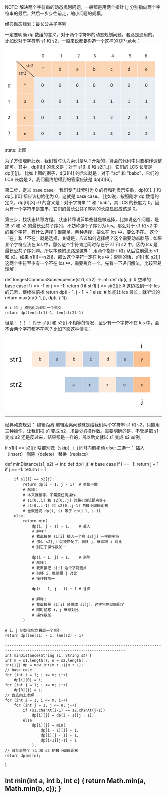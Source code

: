 NOTE: 解决两个字符串的动态规划问题，一般都是用两个指针 i,j 分别指向两个字符串的最后，然后一步步往前走，缩小问题的规模。

经典动态规划：最长公共子序列


一定要明确 dp 数组的含义。对于两个字符串的动态规划问题，套路是通用的。
比如说对于字符串 s1 和 s2，一般来说都要构造一个这样的 DP table：
![twoStringDp](../img/twoStringDp.PNG)
state: 上图

为了方便理解此表，我们暂时认为索引是从 1 开始的，待会的代码中只要稍作调整即可。其中，dp[i][j] 的含义是：对于 s1[1..i] 和 s2[1..j]，它们的 LCS 长度是 dp[i][j]。
比如上图的例子，d[2][4] 的含义就是：对于 "ac" 和 "babc"，它们的 LCS 长度是 2。我们最终想得到的答案应该是 dp[3][6]。

第二步，定义 base case。
我们专门让索引为 0 的行和列表示空串，dp[0][..] 和 dp[..][0] 都应该初始化为 0，这就是 base case。
比如说，按照刚才 dp 数组的定义，dp[0][3]=0 的含义是：对于字符串 "" 和 "bab"，其 LCS 的长度为 0。因为有一个字符串是空串，它们的最长公共子序列的长度显然应该是 0。

第三步，找状态转移方程。
状态转移说简单些就是做选择，比如说这个问题，是求 s1 和 s2 的最长公共子序列，不妨称这个子序列为 lcs。那么对于 s1 和 s2 中的每个字符，有什么选择？很简单，两种选择，要么在 lcs 中，要么不在。
这个「在」和「不在」就是选择，关键是，应该如何选择呢？这个需要动点脑筋：如果某个字符应该在 lcs 中，那么这个字符肯定同时存在于 s1 和 s2 中，因为 lcs 是最长公共子序列嘛。所以本题的思路是这样：
用两个指针 i 和 j 从后往前遍历 s1 和 s2，如果 s1[i]==s2[j]，那么这个字符一定在 lcs 中；否则的话，s1[i] 和 s2[j] 这两个字符至少有一个不在 lcs 中，需要丢弃一个。先看一下递归解法，比较容易理解：

def longestCommonSubsequence(str1, str2) -> int:
    def dp(i, j):
        # 空串的 base case
        if i == -1 or j == -1:
            return 0
        if str1[i] == str2[j]:
            # 这边找到一个 lcs 的元素，继续往前找
            return dp(i - 1, j - 1) + 1
        else:
            # 谁能让 lcs 最长，就听谁的
            return max(dp(i-1, j), dp(i, j-1))

    # i 和 j 初始化为最后一个索引
    return dp(len(str1)-1, len(str2)-1)
但是！！！！
对于 s1[i] 和 s2[j] 不相等的情况，至少有一个字符不在 lcs 中，会不会两个字符都不在呢？比如下面这种情况：

![twoStringDp](../img/lcs.PNG)



----------------------------------------------------------------------------------------------------------------------------------------
经典动态规划： 编辑距离
编辑距离问题就是给我们两个字符串 s1 和 s2，只能用三种操作，让我们把 s1 变成 s2，求最少的操作数。需要明确的是，不管是把 s1 变成 s2 还是反过来，结果都是一样的，所以后文就以 s1 变成 s2 举例。


if s1[i] == s2[j]:
    啥都别做（skip）
    i, j 同时向前移动
else:
    三选一：
        插入（insert）
        删除（delete）
        替换（replace）
        
def minDistance(s1, s2) -> int:
    def dp(i, j):
        # base case
        if i == -1: return j + 1
        if j == -1: return i + 1

        if s1[i] == s2[j]:
            return dp(i - 1, j - 1)  # 啥都不做
            # 解释：
            # 本来就相等，不需要任何操作
            # s1[0..i] 和 s2[0..j] 的最小编辑距离等于
            # s1[0..i-1] 和 s2[0..j-1] 的最小编辑距离
            # 也就是说 dp(i, j) 等于 dp(i-1, j-1)
        else:
            return min(
                dp(i, j - 1) + 1,    # 插入
                # 解释：
                # 我直接在 s1[i] 插入一个和 s2[j] 一样的字符
                # 那么 s2[j] 就被匹配了，前移 j，继续跟 i 对比
                # 别忘了操作数加一
                
                dp(i - 1, j) + 1,    # 删除
                # 解释：
                # 我直接把 s[i] 这个字符删掉
                # 前移 i，继续跟 j 对比
                # 操作数加一
                
                dp(i - 1, j - 1) + 1 # 替换
                
                # 解释：
                # 我直接把 s1[i] 替换成 s2[j]，这样它俩就匹配了
                # 同时前移 i，j 继续对比
                # 操作数加一
            )

    # i，j 初始化指向最后一个索引
    return dp(len(s1) - 1, len(s2) - 1)
    
    ----------------------------------------------------------------------------------------------------------------------------
    int minDistance(String s1, String s2) {
    int m = s1.length(), n = s2.length();
    int[][] dp = new int[m + 1][n + 1];
    // base case 
    for (int i = 1; i <= m; i++)
        dp[i][0] = i;
    for (int j = 1; j <= n; j++)
        dp[0][j] = j;
    // 自底向上求解
    for (int i = 1; i <= m; i++)
        for (int j = 1; j <= n; j++)
            if (s1.charAt(i-1) == s2.charAt(j-1))
                dp[i][j] = dp[i - 1][j - 1];
            else               
                dp[i][j] = min(
                    dp[i - 1][j] + 1,
                    dp[i][j - 1] + 1,
                    dp[i-1][j-1] + 1
                );
    // 储存着整个 s1 和 s2 的最小编辑距离
    return dp[m][n];
}

int min(int a, int b, int c) {
    return Math.min(a, Math.min(b, c));
}
-------------------------------------------------------------------------------------------------------------------------------
    
   
